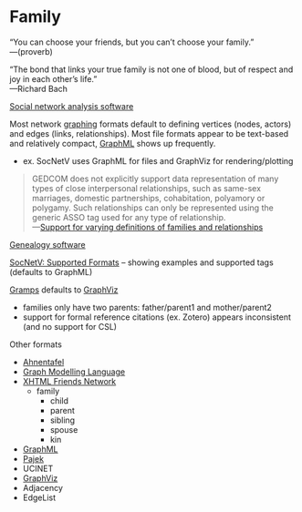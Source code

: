 # Family

“You can choose your friends, but you can’t choose your family.”  
—(proverb)

“The bond that links your true family is not one of blood, but of respect and joy in each other’s life.”  
—Richard Bach

[Social network analysis software](https://en.wikipedia.org/wiki/Social_network_analysis_software)

Most network [graphing](https://en.wikipedia.org/wiki/Graph_(discrete_mathematics)) formats default to defining vertices (nodes, actors) and edges (links, relationships). Most file formats appear to be text-based and relatively compact, [GraphML](https://en.wikipedia.org/wiki/GraphML) shows up frequently.
* ex. SocNetV uses GraphML for files and GraphViz for rendering/plotting

> GEDCOM does not explicitly support data representation of many types of close interpersonal relationships,
> such as same-sex marriages, domestic partnerships, cohabitation, polyamory or polygamy. Such relationships
> can only be represented using the generic ASSO tag used for any type of relationship.  
—[Support for varying definitions of families and relationships](https://en.wikipedia.org/wiki/GEDCOM#Support_for_varying_definitions_of_families_and_relationships)

[Genealogy software](https://en.wikipedia.org/wiki/Genealogy_software)

[SocNetV: Supported Formats](https://socnetv.org/docs/formats.html) – showing examples and supported tags (defaults to GraphML)

[Gramps](https://en.wikipedia.org/wiki/Gramps) defaults to [GraphViz](https://en.wikipedia.org/wiki/Graphviz)
* families only have two parents: father/parent1 and mother/parent2
* support for formal reference citations (ex. Zotero) appears inconsistent (and no support for CSL)

Other formats
* [Ahnentafel](https://en.wikipedia.org/wiki/Ahnentafel)
* [Graph Modelling Language](https://en.wikipedia.org/wiki/Graph_Modelling_Language)
* [XHTML Friends Network](https://en.wikipedia.org/wiki/XHTML_Friends_Network)
  * family
    * child
    * parent
    * sibling
    * spouse
    * kin
* [GraphML](https://en.wikipedia.org/wiki/GraphML)
* [Pajek](https://en.wikipedia.org/wiki/Vladimir_Batagelj)
* UCINET
* [GraphViz](https://en.wikipedia.org/wiki/Graphviz)
* Adjacency
* EdgeList
